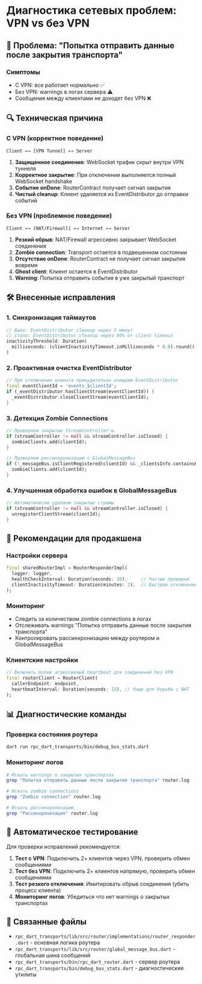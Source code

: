 # Диагностика сетевых проблем: VPN vs без VPN

## 🚨 Проблема: "Попытка отправить данные после закрытия транспорта"

### Симптомы
- С VPN: все работает нормально ✅
- Без VPN: warnings в логах сервера ⚠️
- Сообщения между клиентами не доходят без VPN ❌

## 🔍 Техническая причина

### **С VPN (корректное поведение)**
```
Client ←→ [VPN Tunnel] ←→ Server
```
1. **Защищенное соединение**: WebSocket трафик скрыт внутри VPN туннеля
2. **Корректное закрытие**: При отключении выполняется полный WebSocket handshake
3. **Событие onDone**: RouterContract получает сигнал закрытия
4. **Чистый cleanup**: Клиент удаляется из EventDistributor до отправки событий

### **Без VPN (проблемное поведение)**
```
Client ←→ [NAT/Firewall] ←→ Internet ←→ Server
```
1. **Резкий обрыв**: NAT/Firewall агрессивно закрывает WebSocket соединения
2. **Zombie connection**: Transport остается в подвешенном состоянии  
3. **Отсутствие onDone**: RouterContract не получает сигнал закрытия вовремя
4. **Ghost client**: Клиент остается в EventDistributor
5. **Warning**: Попытка отправить события в уже закрытый транспорт

## 🛠️ Внесенные исправления

### 1. Синхронизация таймаутов
```dart
// Было: EventDistributor cleanup через 5 минут
// Стало: EventDistributor cleanup через 80% от client timeout
inactivityThreshold: Duration(
  milliseconds: (clientInactivityTimeout.inMilliseconds * 0.8).round()
)
```

### 2. Проактивная очистка EventDistributor
```dart
// При отключении клиента принудительно очищаем EventDistributor
final eventClientId = 'events_$clientId';
if (_eventDistributor.hasClientStream(eventClientId)) {
  _eventDistributor.closeClientStream(eventClientId);
}
```

### 3. Детекция Zombie Connections
```dart
// Проверяем закрытые StreamController'ы
if (streamController != null && streamController.isClosed) {
  zombieClients.add(clientId);
}

// Проверяем рассинхронизацию с GlobalMessageBus
if (!_messageBus.isClientRegistered(clientId) && _clientsInfo.containsKey(clientId)) {
  zombieClients.add(clientId);
}
```

### 4. Улучшенная обработка ошибок в GlobalMessageBus
```dart
// Автоматически удаляем закрытые стримы
if (streamController != null && streamController.isClosed) {
  unregisterClientStream(clientId);
}
```

## 🎯 Рекомендации для продакшена

### Настройки сервера
```dart
final sharedRouterImpl = RouterResponderImpl(
  logger: logger,
  healthCheckInterval: Duration(seconds: 30),     // Частые проверки
  clientInactivityTimeout: Duration(minutes: 2),  // Быстрое отключение
);
```

### Мониторинг
- Следить за количеством zombie connections в логах
- Отслеживать warnings "Попытка отправить данные после закрытия транспорта"
- Контролировать рассинхронизацию между роутером и GlobalMessageBus

### Клиентские настройки
```dart
// Включить более агрессивный heartbeat для соединений без VPN
final routerClient = RouterClient(
  callerEndpoint: endpoint,
  heartbeatInterval: Duration(seconds: 15), // Чаще для борьбы с NAT
);
```

## 📊 Диагностические команды

### Проверка состояния роутера
```bash
dart run rpc_dart_transports/bin/debug_bus_stats.dart
```

### Мониторинг логов
```bash
# Искать warnings о закрытых транспортах
grep "Попытка отправить данные после закрытия транспорта" router.log

# Искать zombie connections
grep "Zombie connection" router.log

# Искать рассинхронизацию
grep "Рассинхронизация" router.log
```

## 🚀 Автоматическое тестирование

Для проверки исправлений рекомендуется:

1. **Тест с VPN**: Подключить 2+ клиентов через VPN, проверить обмен сообщениями
2. **Тест без VPN**: Подключить 2+ клиентов напрямую, проверить обмен сообщениями  
3. **Тест резкого отключения**: Имитировать обрыв соединения (убить процесс клиента)
4. **Мониторинг логов**: Убедиться что нет warnings о закрытых транспортах

## 🔗 Связанные файлы

- `rpc_dart_transports/lib/src/router/implementations/router_responder.dart` - основная логика роутера
- `rpc_dart_transports/lib/src/router/global_message_bus.dart` - глобальная шина сообщений  
- `rpc_dart_transports/bin/rpc_dart_router.dart` - сервер роутера
- `rpc_dart_transports/bin/debug_bus_stats.dart` - диагностические утилиты 